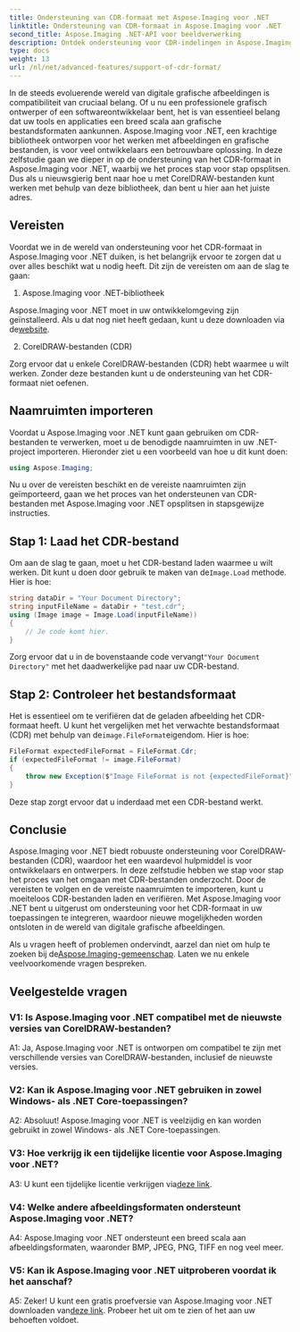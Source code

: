```yaml
---
title: Ondersteuning van CDR-formaat met Aspose.Imaging voor .NET
linktitle: Ondersteuning van CDR-formaat in Aspose.Imaging voor .NET
second_title: Aspose.Imaging .NET-API voor beeldverwerking
description: Ontdek ondersteuning voor CDR-indelingen in Aspose.Imaging voor .NET. Stapsgewijze handleiding voor het laden en verifiëren van CorelDRAW-bestanden. Ideaal voor ontwikkelaars en ontwerpers.
type: docs
weight: 13
url: /nl/net/advanced-features/support-of-cdr-format/
---
```

In de steeds evoluerende wereld van digitale grafische afbeeldingen is compatibiliteit van cruciaal belang. Of u nu een professionele grafisch ontwerper of een softwareontwikkelaar bent, het is van essentieel belang dat uw tools en applicaties een breed scala aan grafische bestandsformaten aankunnen. Aspose.Imaging voor .NET, een krachtige bibliotheek ontworpen voor het werken met afbeeldingen en grafische bestanden, is voor veel ontwikkelaars een betrouwbare oplossing. In deze zelfstudie gaan we dieper in op de ondersteuning van het CDR-formaat in Aspose.Imaging voor .NET, waarbij we het proces stap voor stap opsplitsen. Dus als u nieuwsgierig bent naar hoe u met CorelDRAW-bestanden kunt werken met behulp van deze bibliotheek, dan bent u hier aan het juiste adres.

## Vereisten

Voordat we in de wereld van ondersteuning voor het CDR-formaat in Aspose.Imaging voor .NET duiken, is het belangrijk ervoor te zorgen dat u over alles beschikt wat u nodig heeft. Dit zijn de vereisten om aan de slag te gaan:

1. Aspose.Imaging voor .NET-bibliotheek

 Aspose.Imaging voor .NET moet in uw ontwikkelomgeving zijn geïnstalleerd. Als u dat nog niet heeft gedaan, kunt u deze downloaden via de[website](https://releases.aspose.com/imaging/net/).

2. CorelDRAW-bestanden (CDR)

Zorg ervoor dat u enkele CorelDRAW-bestanden (CDR) hebt waarmee u wilt werken. Zonder deze bestanden kunt u de ondersteuning van het CDR-formaat niet oefenen.

## Naamruimten importeren

Voordat u Aspose.Imaging voor .NET kunt gaan gebruiken om CDR-bestanden te verwerken, moet u de benodigde naamruimten in uw .NET-project importeren. Hieronder ziet u een voorbeeld van hoe u dit kunt doen:

```csharp
using Aspose.Imaging;
```

Nu u over de vereisten beschikt en de vereiste naamruimten zijn geïmporteerd, gaan we het proces van het ondersteunen van CDR-bestanden met Aspose.Imaging voor .NET opsplitsen in stapsgewijze instructies.

## Stap 1: Laad het CDR-bestand

 Om aan de slag te gaan, moet u het CDR-bestand laden waarmee u wilt werken. Dit kunt u doen door gebruik te maken van de`Image.Load` methode. Hier is hoe:

```csharp
string dataDir = "Your Document Directory";
string inputFileName = dataDir + "test.cdr";
using (Image image = Image.Load(inputFileName))
{
    // Je code komt hier.
}
```

 Zorg ervoor dat u in de bovenstaande code vervangt`"Your Document Directory"` met het daadwerkelijke pad naar uw CDR-bestand.

## Stap 2: Controleer het bestandsformaat

 Het is essentieel om te verifiëren dat de geladen afbeelding het CDR-formaat heeft. U kunt het vergelijken met het verwachte bestandsformaat (CDR) met behulp van de`image.FileFormat`eigendom. Hier is hoe:

```csharp
FileFormat expectedFileFormat = FileFormat.Cdr;
if (expectedFileFormat != image.FileFormat)
{
    throw new Exception($"Image FileFormat is not {expectedFileFormat}");
}
```

Deze stap zorgt ervoor dat u inderdaad met een CDR-bestand werkt.

## Conclusie

Aspose.Imaging voor .NET biedt robuuste ondersteuning voor CorelDRAW-bestanden (CDR), waardoor het een waardevol hulpmiddel is voor ontwikkelaars en ontwerpers. In deze zelfstudie hebben we stap voor stap het proces van het omgaan met CDR-bestanden onderzocht. Door de vereisten te volgen en de vereiste naamruimten te importeren, kunt u moeiteloos CDR-bestanden laden en verifiëren. Met Aspose.Imaging voor .NET bent u uitgerust om ondersteuning voor het CDR-formaat in uw toepassingen te integreren, waardoor nieuwe mogelijkheden worden ontsloten in de wereld van digitale grafische afbeeldingen.

 Als u vragen heeft of problemen ondervindt, aarzel dan niet om hulp te zoeken bij de[Aspose.Imaging-gemeenschap](https://forum.aspose.com/). Laten we nu enkele veelvoorkomende vragen bespreken.

## Veelgestelde vragen

### V1: Is Aspose.Imaging voor .NET compatibel met de nieuwste versies van CorelDRAW-bestanden?

A1: Ja, Aspose.Imaging voor .NET is ontworpen om compatibel te zijn met verschillende versies van CorelDRAW-bestanden, inclusief de nieuwste versies.

### V2: Kan ik Aspose.Imaging voor .NET gebruiken in zowel Windows- als .NET Core-toepassingen?

A2: Absoluut! Aspose.Imaging voor .NET is veelzijdig en kan worden gebruikt in zowel Windows- als .NET Core-toepassingen.

### V3: Hoe verkrijg ik een tijdelijke licentie voor Aspose.Imaging voor .NET?

 A3: U kunt een tijdelijke licentie verkrijgen via[deze link](https://purchase.aspose.com/temporary-license/).

### V4: Welke andere afbeeldingsformaten ondersteunt Aspose.Imaging voor .NET?

A4: Aspose.Imaging voor .NET ondersteunt een breed scala aan afbeeldingsformaten, waaronder BMP, JPEG, PNG, TIFF en nog veel meer.

### V5: Kan ik Aspose.Imaging voor .NET uitproberen voordat ik het aanschaf?

 A5: Zeker! U kunt een gratis proefversie van Aspose.Imaging voor .NET downloaden van[deze link](https://releases.aspose.com/). Probeer het uit om te zien of het aan uw behoeften voldoet.
